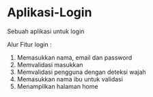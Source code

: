 # Aplikasi-Login
Sebuah aplikasi untuk login

Alur Fitur login : 
1. Memasukkan nama, email dan password
2. Memvalidasi masukkan
3. Memvalidasi pengguna dengan deteksi wajah
4. Memasukkan nama ibu untuk validasi
5. Menampilkan halaman home

